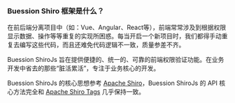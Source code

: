 ### Buession Shiro 框架是什么？
在前后端分离项目中（如：Vue、Angular、React等），前端常常涉及到根据权限显示数据、操作等等重复的实现所困惑。每当开启一个新项目时，我们都得手动重复去编写这些代码，而且还难免代码逻辑不一致，质量参差不齐。

Buession ShiroJs 旨在提供便捷的、统一的、可靠的前端权限验证功能。在业务开发中省去的那些“脏活累活”，专注于业务核心的开发。

Buession ShiroJs 的核心思想参考 [Apache Shiro](http://shiro.apache.org/)，Buession ShiroJs 的 API 核心方法完全和 [Apache Shiro Tags](https://github.com/apache/shiro/blob/main/web/src/main/resources/META-INF/shiro.tld) 几乎保持一致。